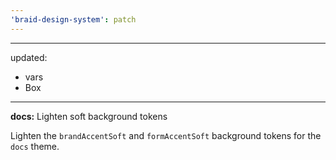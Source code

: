 ```yaml
---
'braid-design-system': patch
---
```


---
updated:
  - vars
  - Box
---

**docs:** Lighten soft background tokens

Lighten the `brandAccentSoft` and `formAccentSoft` background tokens for the `docs` theme.

